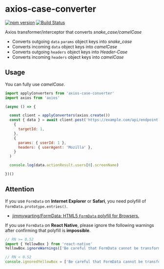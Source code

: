 # axios-case-converter

[![npm version](https://badge.fury.io/js/axios-case-converter.svg)](https://badge.fury.io/js/axios-case-converter)
[![Build Status](https://travis-ci.org/mpyw/axios-case-converter.svg?branch=master)](https://travis-ci.org/mpyw/axios-case-converter)

Axios transformer/interceptor that converts *snake_case/camelCase*

- Converts outgoing `data` `params` object keys into *snake_case*
- Converts incoming `data` object keys into *camelCase*
- Converts outgoing `headers` object keys into *Header-Case*
- Converts incoming `headers` object keys into *camelCase*

## Usage

You can fully use *camelCase*.

```js
import applyConverters from 'axios-case-converter'
import axios from 'axios'

(async () => {

  const client = applyConverters(axios.create())
  const { data } = await client.post('https://example.com/api/endpoint',
    {
      targetId: 1,
    },
    {
      params: { userId: 1 },
      headers: { userAgent: 'Mozilla' },
    }
  )

  console.log(data.actionResult.users[0].screenName)

})()
```

## Attention

If you use `FormData` on **Internet Explorer** or **Safari**, you need polyfill of `FormData.prototype.entries()`.

- [jimmywarting/FormData: HTML5 `FormData` polyfill for Browsers.](https://github.com/jimmywarting/FormData)

If you use `FormData` on **React Native**, please ignore the following warnings after confirming that polyfill is **impossible**.

```js
// RN >= 0.52
import { YellowBox } from 'react-native'
YellowBox.ignoreWarnings(['Be careful that FormData cannot be transformed on React Native.'])

// RN < 0.52
console.ignoredYellowBox = ['Be careful that FormData cannot be transformed on React Native.']
```